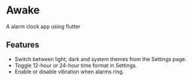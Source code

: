 # Awake

A alarm clock app using flutter

## Features

- Switch between light, dark and system themes from the Settings page.
- Toggle 12-hour or 24-hour time format in Settings.
- Enable or disable vibration when alarms ring.
